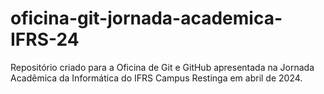 # oficina-git-jornada-academica-IFRS-24
Repositório criado para a Oficina de Git e GitHub apresentada na Jornada Acadêmica da Informática do IFRS Campus Restinga em abril de 2024.
